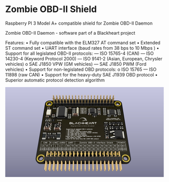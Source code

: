# Zombie OBD-II Shield 
Raspberry PI 3 Model A+ compatible shield for Zombie OBD-II Daemon

Zombie OBD-II Daemon - software part of a Blackheart project

Features:
• Fully compatible with the ELM327 AT command set
• Extended ST command set
• UART interface (baud rates from 38 bps to 10 Mbps )
• Support for all legislated OBD-II protocols:
— ISO 15765-4 (CAN)
— ISO 14230-4 (Keyword Protocol 2000)
— ISO 9141-2 (Asian, European, Chrysler vehicles) o SAE J1850 VPW (GM vehicles)
— SAE J1850 PWM (Ford vehicles)
• Support for non-legislated OBD protocols: o ISO 15765
— ISO 11898 (raw CAN)
• Support for the heavy-duty SAE J1939 OBD protocol
• Superior automatic protocol detection algorithm


![preview 1](https://github.com/helimania/obd_2_shield/blob/master/obd.2.shield.3d.jpg)
